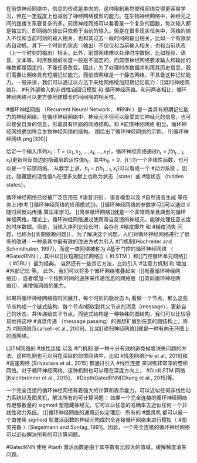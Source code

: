在前馈神经网络中，信息的传递是单向的，这种限制虽然使得网络变得更容易学习，但在一定程度上也减弱了神经网络模型的能力。在生物神经网络中，神经元之间的连接关系要复杂的多。前馈神经网络可以看着是一个复杂的函数，每次输入都是独立的，即网络的输出只依赖于当前的输入。但是在很多现实任务中，网络的输入不仅和当前时刻的输入相关，也和其过去一段时间的输出相关。比如一个有限状态自动机，其下一个时刻的状态（输出）不仅仅和当前输入相关，也和当前状态（上一个时刻的输出）相关。此外，前馈网络难以处理时序数据，比如视频、语音、文本等。时序数据的长度一般是不固定的，而前馈神经网络要求输入和输出的维数都是固定的，不能任意改变。因此，为了处理时序数据并利用其历史信息，我们需要让网络具有短期记忆能力。而前馈网络是一个静态网络，不具备这种记忆能力。一般来讲，我们可以通过以方法下来给网络增加短期记忆能力：[[延时神经网络]]、 #有外部输入的非线性自回归模型 和 循环神经网络。和前两者相比，循环神经网络可以更方便地建模长时间间隔的相关性。

#循环神经网络 （Recurrent Neural Network， #RNN ）是一类具有短期记忆能力的神经网络。在循环神经网络中，神经元不但可以接受其它神经元的信息，也可以接受自身的信息，形成具有环路的网络结构。和 #前馈神经网络 相比，循环神经网络更加符合生物神经网络的结构。
图给出了循环神经网络的示例。
![[循环神经网络.png|300]]

给定一个输入序列$x_1:T = (x_1, x_2, . . . , x_t, . . . , x_T)$，循环神经网络通过$h_t = f(h_{t−1}, x_t)$更新带反馈边的隐藏层的活性值$h_t$，其中$h_0 = 0$，$f(·)$为一个非线性函数，也可以是一个前馈网络。
从数学上讲，$h_t = f(h_{t−1}, x_t)$可以看成一个 #动力系统 。因此，隐藏层的活性值$h_t$在很多文献上也称为状态（state）或 #隐状态 （hidden states）。

循环神经网络已经被广泛应用在 #语音识别 、语言模型以及 #自然语言生成 等任务上(参考 [[循环神经网络的应用模式]])。[[循环神经网络的参数学习]]可以通过 #随时间反向传播 算法来学习。
[[简单循环网络]]就是一个非常简单且典型的循环神经网络。理论上，循环神经网络通过使用带自反馈的神经元，能够处理任意长度的时序数据。但是，当输入序列比较长时，会存在 #梯度爆炸 和 #梯度消失 问题，也称为[[长期依赖问题]] 。为了解决这个问题，人们对循环神经网络进行了很多的改进：一种是其中最有效的改进方式为引入 #门机制[Hochreiter and Schmidhuber, 1997]，而这一类网络被称为 #基于门控的循环神经网络 （ #GatedRNN ），其中以[[长短期记忆网络]]（ #LSTM ）和[[门控循环单元网络]]（ #GRU ）最为经典。
当然还有一些其它方法，比如引入 #注意力机制 和 增加 #外部记忆 等。
此外，我们可以将多个循环网络堆叠起来（[[堆叠循环神经网络]]），或者增加一个按照时间的逆序来传递信息的网络层（[[双向循环神经网络]]），来增强网络的能力。

如果将循环神经网络按时间展开，每个时刻的隐状态 $h_t$ 看做一个节点，那么这些节点构成一个链式结构，每个节点$t$都收到其父节点的消息（message），更新自己的状态，并传递给其子节点。而链式结构是一种特殊的图结构，我们可以比较容易地将这种 #消息传递 （message passing）的思想扩展到任意的图结构上，称为 #图网络[Scarselli et al., 2009]。比如[[递归神经网络]]就是一种有向无环图上的图网络。

LSTM网络的 #线性连接 以及 #门机制 是一种十分有效的避免梯度消失问题的方法。这种机制也可以用在深层的前馈网络中，比如 #残差网络[He et al., 2016]和 #高速网络 [Srivastava et al., 2015] 都通过引入 #线性连接 来训练非常深的卷积网络。对于循环神经网格，这种机制也可以用在深度方向上， #GirdLSTM 网络[Kalchbrenner et al., 2015]、 #DepthGatedRNN[Chung et al., 2015]等。

一个完全连接的循环神经网络有着强大的计算和表示能力，可以近似任何非线性动力系统以及图灵机，解决所有的可计算问题：
如果一个完全连接的循环神经网络有足够数量的 sigmoid 型隐藏神经元，它可以以任意的准确率去近似任何一个非线性动力系统。（[[循环神经网络的通用近似定理]]）
所有的 #图灵机 都可以被一个由使用 sigmoid 型激活函数的神经元构成的全连接循环网络来进行模拟（ #图灵完备 ）[Siegelmann and Sontag, 1991]。因此，一个完全连接的循环神经网络可以近似解决所有的可计算问题。

#GatedRNN 使用 #tanh 激活函数是由于其导数有比较大的值域，缓解梯度消失问题。
